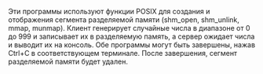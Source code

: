 Эти программы используют функции POSIX для создания и отображения 
сегмента разделяемой памяти (shm_open, shm_unlink, mmap, munmap). 
Клиент генерирует случайные числа в диапазоне от 0 до 999 и 
записывает их в разделяемую память, а сервер ожидает числа и 
выводит их на консоль. Обе программы могут быть завершены, 
нажав Ctrl+C в соответствующем терминале. После завершения, 
сегмент разделяемой памяти будет удален.